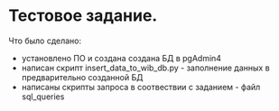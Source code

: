 # Тестовое задание.

Что было сделано:
 - установлено ПО и создана создана БД в pgAdmin4
 - написан скрипт insert_data_to_wib_db.py  - заполнение данных в предварительно созданной БД 
 - написаны скрипты запроса в соотвествии с заданием - файл sql_queries
